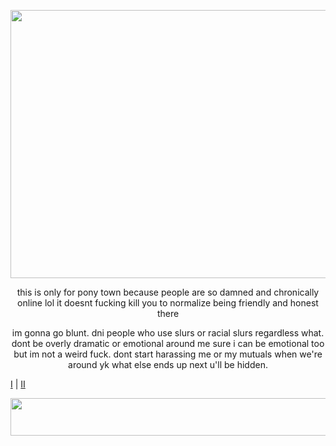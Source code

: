 <p align="center">
  <img width="1024" height="429" src="https://media.discordapp.net/attachments/983718046466187304/1226070702705344532/Untitled253.png?ex=66236e52&is=6610f952&hm=6df440ef39234f5ef1fbf629ad9b01d7fec3363dce85a5ff6e02530b25d74d14&=&format=webp&quality=lossless&width=1024&height=429">
</p>

<p align="center">
this is only for pony town because people are so damned and chronically online lol it doesnt fucking kill you to normalize being friendly and honest there
<p align="center">
im gonna go blunt. dni people who use slurs or racial slurs regardless what. dont be overly dramatic or emotional around me sure i can be emotional too but im not a weird fuck. dont start harassing me or my mutuals when we're around yk what else ends up next u'll be hidden.
</p>

[I](https://rentry.co/rovanski) | [II](https://softhole.carrd.co)
</p>

<p align="center">
  <img width="800" height="60" src="https://64.media.tumblr.com/98e51830b02a66e2d40f84522b71591e/8b267fede4432ef1-19/s400x600/396620ce1ede066a13a0b312a0a58f7312127efd.gifv">
</p>
